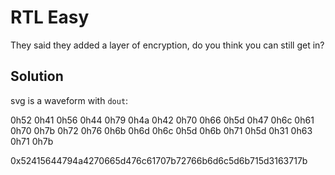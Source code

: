 # RTL Easy

They said they added a layer of encryption, do you think you can still get in?

## Solution

svg is a waveform with `dout`:

0h52 0h41 0h56 0h44 0h79 0h4a 0h42 0h70 
0h66 0h5d 0h47 0h6c 0h61 0h70 0h7b 0h72 
0h76 0h6b 0h6d 0h6c 0h5d 0h6b 0h71 0h5d 
0h31 0h63 0h71 0h7b

0x52415644794a4270665d476c61707b72766b6d6c5d6b715d3163717b


